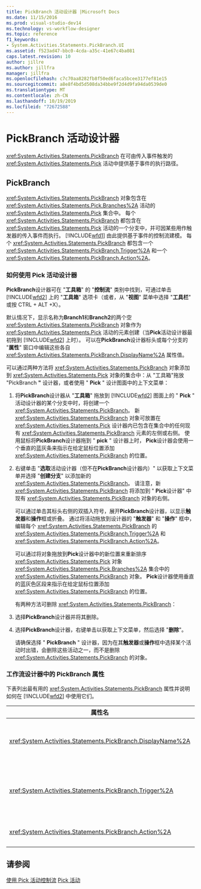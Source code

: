 ```yaml
---
title: PickBranch 活动设计器 |Microsoft Docs
ms.date: 11/15/2016
ms.prod: visual-studio-dev14
ms.technology: vs-workflow-designer
ms.topic: reference
f1_keywords:
- System.Activities.Statements.PickBranch.UI
ms.assetid: f523ad47-bbc0-4cda-a35c-41e67c4ba081
caps.latest.revision: 10
author: jillre
ms.author: jillfra
manager: jillfra
ms.openlocfilehash: c7c70aa8282fb8f50ed6faca5bcee3177ef81e15
ms.sourcegitcommit: a8e8f4bd5d508da34bbe9f2d4d9fa94da0539de0
ms.translationtype: MT
ms.contentlocale: zh-CN
ms.lasthandoff: 10/19/2019
ms.locfileid: "72672588"
---
```

# <a name="pickbranch-activity-designer"></a>PickBranch 活动设计器
<xref:System.Activities.Statements.PickBranch> 在可由传入事件触发的 <xref:System.Activities.Statements.Pick> 活动中提供基于事件的执行路径。

## <a name="pickbranch"></a>PickBranch
 <xref:System.Activities.Statements.PickBranch> 对象包含在 <xref:System.Activities.Statements.Pick.Branches%2A> 活动的 <xref:System.Activities.Statements.Pick> 集合中。 每个 <xref:System.Activities.Statements.PickBranch> 都包含在 <xref:System.Activities.Statements.Pick> 活动的一个分支中，并可因某些用作触发器的传入事件而执行。 [!INCLUDE[wfd1](../includes/wfd1-md.md)] 由此提供基于事件的控制流建模。 每个 <xref:System.Activities.Statements.PickBranch> 都包含一个 <xref:System.Activities.Statements.PickBranch.Trigger%2A> 和一个 <xref:System.Activities.Statements.PickBranch.Action%2A>。

### <a name="how-to-use-the-pick-activity-designer"></a>如何使用 Pick 活动设计器
 **PickBranch**设计器可在 "**工具箱**" 的 "**控制流**" 类别中找到，可通过单击 [!INCLUDE[wfd2](../includes/wfd2-md.md)] 上的 "**工具箱**" 选项卡（或者，从 "**视图**" 菜单中选择 "**工具栏**" 或按 CTRL + ALT +X）。

 默认情况下，显示名称为**Branch1**和**Branch2**的两个空 <xref:System.Activities.Statements.PickBranch> 对象作为 <xref:System.Activities.Statements.Pick> 活动的元素创建（当**Pick**活动设计器最初拖到 [!INCLUDE[wfd2](../includes/wfd2-md.md)] 上时）。 可以在**PickBranch**设计器标头或每个分支的 "**属性**" 窗口中编辑这些各自 <xref:System.Activities.Statements.PickBranch.DisplayName%2A> 属性值。

 可以通过两种方法将 <xref:System.Activities.Statements.PickBranch> 对象添加到 <xref:System.Activities.Statements.Pick> 对象的集合中：从 "工具箱"拖放 "PickBranch **"** 设计器，或者使用 " **Pick** " 设计图面中的上下文菜单：

1. 将**PickBranch**设计器从 "**工具箱**" 拖放到 [!INCLUDE[wfd2](../includes/wfd2-md.md)] 图面上的 " **Pick** " 活动设计器的某个分支中时，将创建一个 <xref:System.Activities.Statements.PickBranch>。 新 <xref:System.Activities.Statements.PickBranch> 对象可放置在 <xref:System.Activities.Statements.Pick> 设计器内已包含在集合中的任何现有 <xref:System.Activities.Statements.PickBranch> 元素的左侧或右侧。 使用鼠标将**PickBranch**设计器拖到 " **pick** " 设计器上时， **Pick**设计器会使用一个垂直的蓝灰条来指示在给定鼠标位置添加 <xref:System.Activities.Statements.PickBranch> 的位置。

2. 右键单击 "**选取**活动设计器（但不在**PickBranch**设计器内）" 以获取上下文菜单并选择 "**创建分支**" 以添加新的 <xref:System.Activities.Statements.PickBranch>。 请注意，新 <xref:System.Activities.Statements.PickBranch> 将添加到 " **Pick**设计器" 中现有 <xref:System.Activities.Statements.PickBranch> 对象的右侧。

   可以通过单击其标头右侧的双插入符号，展开**PickBranch**设计器，以显示**触发器**和**操作**框或折叠。 通过将活动拖放到设计器的 "**触发器**" 和 "**操作**" 框中，编辑每个 <xref:System.Activities.Statements.PickBranch> 的 <xref:System.Activities.Statements.PickBranch.Trigger%2A> 和 <xref:System.Activities.Statements.PickBranch.Action%2A>。

   可以通过将对象拖放到**Pick**设计器中的新位置来重新排序 <xref:System.Activities.Statements.Pick> 对象 <xref:System.Activities.Statements.Pick.Branches%2A> 集合中的 <xref:System.Activities.Statements.PickBranch> 对象。 **Pick**设计器使用垂直的蓝灰色区段来指示在给定鼠标位置添加 <xref:System.Activities.Statements.PickBranch> 的位置。

   有两种方法可删除 <xref:System.Activities.Statements.PickBranch>：

3. 选择**PickBranch**设计器并将其删除。

4. 选择**PickBranch**设计器，右键单击以获取上下文菜单，然后选择 "**删除**"。

   请确保选择 " **PickBranch** " 设计器，因为在其**触发器**或**操作**框中选择某个活动时出错，会删除这些活动之一，而不是删除 <xref:System.Activities.Statements.PickBranch> 的对象。

### <a name="pickbranch-properties-in-the-workflow-designer"></a>工作流设计器中的 PickBranch 属性
 下表列出最有用的 <xref:System.Activities.Statements.PickBranch> 属性并说明如何在 [!INCLUDE[wfd2](../includes/wfd2-md.md)] 中使用它们。

|属性名|必需|用法|
|-------------------|--------------|-----------|
|<xref:System.Activities.Statements.PickBranch.DisplayName%2A>|False|在**PickBranch**设计器的标头中显示的友好名称。 默认值为 Branch。<br /><br /> 虽然 <xref:System.Activities.Activity.DisplayName%2A> 不是绝对必需的，但最好使用该属性。|
|<xref:System.Activities.Statements.PickBranch.Trigger%2A>|True|每个 <xref:System.Activities.Statements.PickBranch> 都包含一个可调用 <xref:System.Activities.Statements.PickBranch.Trigger%2A> 的 <xref:System.Activities.Statements.PickBranch.Action%2A> 操作。|
|<xref:System.Activities.Statements.PickBranch.Action%2A>|False|每个 <xref:System.Activities.Statements.PickBranch> 都包含一个触发时将执行的 <xref:System.Activities.Statements.PickBranch.Action%2A>。|

## <a name="see-also"></a>请参阅
 [使用 Pick 活动](https://msdn.microsoft.com/library/b89be812-a247-4025-b0e3-ffb20db027a6)[控制流](../workflow-designer/control-flow-activity-designers.md) [Pick 活动](https://msdn.microsoft.com/library/b3e49b7f-0285-4720-8c09-11ae18f0d53e)
